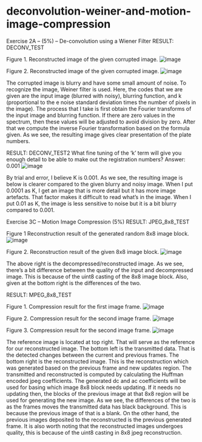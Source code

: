 # deconvolution-weiner-and-motion-image-compression

Exercise 2A – (5%) – De-convolution using a Wiener Filter
RESULT: DECONV_TEST 

Figure 1. Reconstructed image of the given corrupted image.
![image](https://user-images.githubusercontent.com/69174836/151278876-323c0e28-cd94-4773-b6ca-07a687b10e2f.png)

Figure 2. Reconstructed image of the given corrupted image.
![image](https://user-images.githubusercontent.com/69174836/151278891-c4698728-adb5-4d62-81ea-38c97a46ea9c.png)

The corrupted image is blurry and have some small amount of noise. To recognize the image, Weiner filter is used. Here, the codes that we are given are the input image (blurred with noisy), blurring function, and k (proportional to the e noise standard deviation times the number of pixels in the image). The process that I take is first obtain the Fourier transforms of the input image and blurring function.  If there are zero values in the spectrum, then these values will be adjusted to avoid division by zero. After that we compute the inverse Fourier transformation based on the formula given.  As we see, the resulting image gives clear presentation of the plate numbers.


RESULT: DECONV_TEST2
What fine tuning of the ‘k’ term will give you enough detail to be able to make out the registration numbers?
Answer: 0.001
![image](https://user-images.githubusercontent.com/69174836/151278907-81e56568-f6f0-4602-ab93-065285852e0b.png)

By trial and error, I believe K is 0.001. As we see, the resulting image is below is clearer compared to the given blurry and noisy image. When I put 0.0001 as K, I get an image that is more detail but it has more image artefacts. That factor makes it difficult to read what’s in the image. When I put 0.01 as K, the image is less sensitive to noise but it is a bit blurry compared to 0.001.


Exercise 3C – Motion Image Compression (5%)
RESULT: JPEG_8x8_TEST

Figure 1 Reconstruction result of the generated random 8x8 image block.
![image](https://user-images.githubusercontent.com/69174836/151278950-fe496472-6128-420b-b61e-1d8c0e49ad20.png)

Figure 2. Reconstruction result of the given 8x8 image block. 
![image](https://user-images.githubusercontent.com/69174836/151278967-3aedc865-ee19-4f4c-8831-ea417fe7a824.png)

The above right is the decompressed/reconstructed image. As we see, there’s a bit difference between the quality of the input and decompressed image. This is because of the uint8 casting of the 8x8 image block. Also, given at the bottom right is the differences of the two.


RESULT: MPEG_8x8_TEST

Figure 1. Compression result for the first image frame.
![image](https://user-images.githubusercontent.com/69174836/151279014-7fd76775-fdbe-4c46-8bd9-d14e6a37b99f.png)


Figure 2. Compression result for the second image frame.
![image](https://user-images.githubusercontent.com/69174836/151279041-87cd8538-4eb4-43f4-b480-855f2964c9ec.png)


Figure 3. Compression result for the second image frame.
![image](https://user-images.githubusercontent.com/69174836/151279058-872b9250-edcc-4c77-b627-cbe58dc75acb.png)


The reference image is located at top right. That will serve as the reference for our reconstructed image. The bottom left is the transmitted data. That is the detected changes between the current and previous frames. The bottom right is the reconstructed image. This is the reconstruction which was generated based on the previous frame and new updates region. The transmitted and reconstructed is computed by calculating the Huffman encoded jpeg coefficients.  The generated dc and ac coefficients will be used for basing which image 8x8 block needs updating.  If it needs no updating then, the blocks of the previous image at that 8x8 region will be used for generating the new image. As we see, the differences of the two is as the frames moves the transmitted data has black background. This is because the previous image of that is a blank. On the other hand, the previous images deposited to the reconstructed is the previous generated frame. It is also worth noting that the reconstructed images undergoes quality, this is because of the uint8 casting in 8x8 jpeg reconstruction. 
